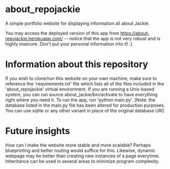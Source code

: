# about_repojackie
A simple portfolio website for displaying information all about Jackie. 

You may access the deployed version of this app from https://about-repojackie.herokuapp.com/ -- notice that the app is not very robust and is highly insecure. Don't put your personal information into it! :)

# Information about this repository
If you wish to clone/run this website on your own machine, make sure to reference the 'requirements.txt' file which lists all of the files included in the 'about_repojackie' virtual environment. If you are running a Unix-based system, you can run source about_jackie/bin/activate to have everything right where you need it. To run the app, run 'python main.py'. [Note: the database listed in the main.py file has been altered for production purposes. You can use sqlite or any other variant in place of the original database URI]

# Future insights
How can I make the website more stable and more scalable? Perhaps blueprinting and better routing would suffice for this. Likewise, dynamic webpage may be better than creating new instances of a page everytime. Inheritance can be used in several areas to minimize program complexity.   
